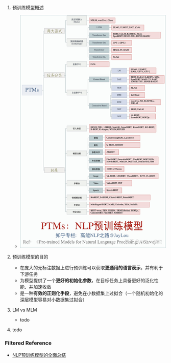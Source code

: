 1. 预训练模型概述
    - ![1](pics/PTMs.jpg)
2. 预训练模型的目的
    - 在庞大的无标注数据上进行预训练可以获取**更通用的语言表示**，并有利于下游任务
    - 为模型提供了一个**更好的初始化参数**，在目标任务上具备更好的泛化性能、并加速收敛
    - 是一种**有效的正则化手段**，避免在小数据集上过拟合（一个随机初始化的深层模型容易对小数据集过拟合）
2. LM vs MLM
    - todo

100. todo 



### Filtered Reference
- [NLP预训练模型的全面总结](https://zhuanlan.zhihu.com/p/115014536)